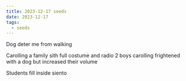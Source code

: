 ```yaml
---
title: 2023-12-17 seeds
date: 2023-12-17
tags:
  - seeds
---
```

Dog deter me from walking

Carolling a family sith full costume and radio
 2 boys carolling frightened with a dog but increased their volume

Students fill inside siento